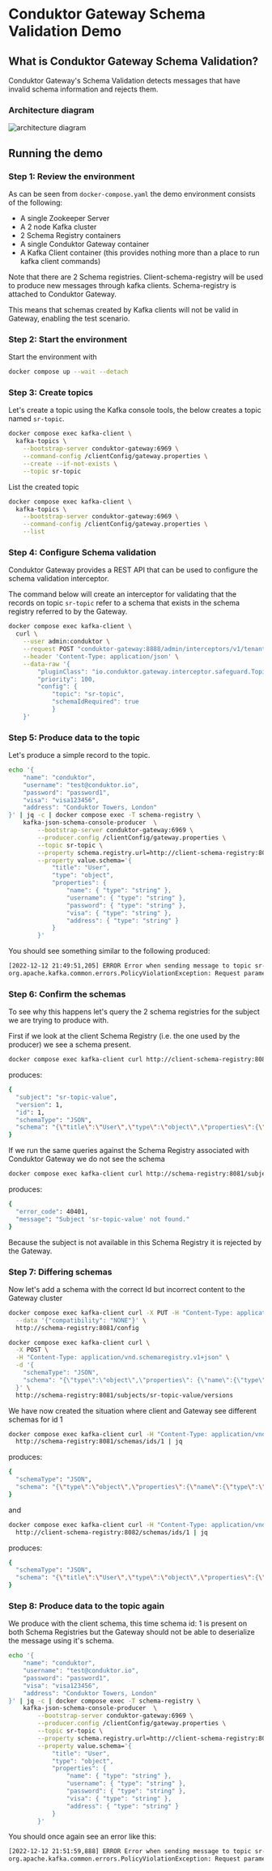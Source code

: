# Conduktor Gateway Schema Validation Demo

## What is Conduktor Gateway Schema Validation?

Conduktor Gateway's Schema Validation detects messages that have invalid schema information and rejects them. 

### Architecture diagram
![architecture diagram](images/schema-validation.png "schema validation")

## Running the demo

### Step 1: Review the environment

As can be seen from `docker-compose.yaml` the demo environment consists of the following:

* A single Zookeeper Server
* A 2 node Kafka cluster
* 2 Schema Registry containers
* A single Conduktor Gateway container
* A Kafka Client container (this provides nothing more than a place to run kafka client commands)

Note that there are 2 Schema registries. Client-schema-registry will be used to produce new messages through kafka clients. Schema-registry is attached to Conduktor Gateway.

This means that schemas created by Kafka clients will not be valid in Gateway, enabling the test scenario.

### Step 2: Start the environment

Start the environment with

```bash
docker compose up --wait --detach
```

### Step 3: Create topics

Let's create a topic using the Kafka console tools, the below creates a topic named `sr-topic`.

```bash
docker compose exec kafka-client \
  kafka-topics \
    --bootstrap-server conduktor-gateway:6969 \
    --command-config /clientConfig/gateway.properties \
    --create --if-not-exists \
    --topic sr-topic
```

List the created topic

```bash
docker compose exec kafka-client \
  kafka-topics \
    --bootstrap-server conduktor-gateway:6969 \
    --command-config /clientConfig/gateway.properties \
    --list
```

### Step 4: Configure Schema validation

Conduktor Gateway provides a REST API that can be used to configure the schema validation interceptor. 

The command below will create an interceptor for validating that the records on topic `sr-topic` refer to a schema that exists in the schema registry referred to by the Gateway. 

```bash
docker compose exec kafka-client \
  curl \
    --user admin:conduktor \
    --request POST "conduktor-gateway:8888/admin/interceptors/v1/tenants/someTenant/interceptors/sr-required" \
    --header 'Content-Type: application/json' \
    --data-raw '{
        "pluginClass": "io.conduktor.gateway.interceptor.safeguard.TopicRequiredSchemaIdPolicyPlugin",
        "priority": 100,
        "config": {
            "topic": "sr-topic",
            "schemaIdRequired": true
            }
    }'
```

### Step 5: Produce data to the topic

Let's produce a simple record to the topic.

```bash
echo '{ 
    "name": "conduktor",
    "username": "test@conduktor.io",
    "password": "password1",
    "visa": "visa123456",
    "address": "Conduktor Towers, London" 
}' | jq -c | docker compose exec -T schema-registry \
    kafka-json-schema-console-producer  \
        --bootstrap-server conduktor-gateway:6969 \
        --producer.config /clientConfig/gateway.properties \
        --topic sr-topic \
        --property schema.registry.url=http://client-schema-registry:8082 \
        --property value.schema='{ 
            "title": "User",
            "type": "object",
            "properties": { 
                "name": { "type": "string" },
                "username": { "type": "string" },
                "password": { "type": "string" },
                "visa": { "type": "string" },
                "address": { "type": "string" } 
            } 
        }'
```

You should see something similar to the following produced:

```bash
[2022-12-12 21:49:51,205] ERROR Error when sending message to topic sr-topic with key: null, value: 136 bytes with error: (org.apache.kafka.clients.producer.internals.ErrorLoggingCallback)
org.apache.kafka.common.errors.PolicyViolationException: Request parameters do not satisfy the configured policy. SchemaId is required, offset=0
```

### Step 6: Confirm the schemas

To see why this happens let's query the 2 schema registries for the subject we are trying to produce with.

First if we look at the client Schema Registry (i.e. the one used by the producer) we see a schema present.

```bash
docker compose exec kafka-client curl http://client-schema-registry:8082/subjects/sr-topic-value/versions/1 | jq
```

produces:

```bash
{
  "subject": "sr-topic-value",
  "version": 1,
  "id": 1,
  "schemaType": "JSON",
  "schema": "{\"title\":\"User\",\"type\":\"object\",\"properties\":{\"name\":{\"type\":\"string\"},\"username\":{\"type\":\"string\"},\"password\":{\"type\":\"string\"},\"visa\":{\"type\":\"string\"},\"address\":{\"type\":\"string\"}}}"
}
```

If we run the same queries against the Schema Registry associated with Conduktor Gateway we do not see the schema

```bash
docker compose exec kafka-client curl http://schema-registry:8081/subjects/sr-topic-value/versions/1 | jq
```

produces:

```bash
{
  "error_code": 40401,
  "message": "Subject 'sr-topic-value' not found."
}
```

Because the subject is not available in this Schema Registry it is rejected by the Gateway.

### Step 7: Differing schemas

Now let's add a schema with the correct Id but incorrect content to the Gateway cluster

```bash
docker compose exec kafka-client curl -X PUT -H "Content-Type: application/vnd.schemaregistry.v1+json" \
  --data '{"compatibility": "NONE"}' \
  http://schema-registry:8081/config
```

```bash
docker compose exec kafka-client curl \
  -X POST \
  -H "Content-Type: application/vnd.schemaregistry.v1+json" \
  -d '{
	"schemaType": "JSON",
	"schema": "{\"type\":\"object\",\"properties\": {\"name\":{\"type\":\"integer\"}},\"additionalProperties\": false}"
  }' \
  http://schema-registry:8081/subjects/sr-topic-value/versions     
```

We have now created the situation where client and Gateway see different schemas for id 1

```bash
docker compose exec kafka-client curl -H "Content-Type: application/vnd.schemaregistry.v1+json" \
  http://schema-registry:8081/schemas/ids/1 | jq
```

produces:

```bash
{
  "schemaType": "JSON",
  "schema": "{\"type\":\"object\",\"properties\":{\"name\":{\"type\":\"string\"}}}"
}
```

and

```bash
docker compose exec kafka-client curl -H "Content-Type: application/vnd.schemaregistry.v1+json" \
  http://client-schema-registry:8082/schemas/ids/1 | jq
```

produces:

```bash
{
  "schemaType": "JSON",
  "schema": "{\"title\":\"User\",\"type\":\"object\",\"properties\":{\"name\":{\"type\":\"string\"},\"username\":{\"type\":\"string\"},\"password\":{\"type\":\"string\"},\"visa\":{\"type\":\"string\"},\"address\":{\"type\":\"string\"}}}"
}
```

### Step 8: Produce data to the topic again

We produce with the client schema, this time schema id: 1 is present on both Schema Registries but the Gateway should not be able to deserialize the message using it's schema.

```bash
echo '{ 
    "name": "conduktor",
    "username": "test@conduktor.io",
    "password": "password1",
    "visa": "visa123456",
    "address": "Conduktor Towers, London" 
}' | jq -c | docker compose exec -T schema-registry \
    kafka-json-schema-console-producer  \
        --bootstrap-server conduktor-gateway:6969 \
        --producer.config /clientConfig/gateway.properties \
        --topic sr-topic \
        --property schema.registry.url=http://client-schema-registry:8082 \
        --property value.schema='{ 
            "title": "User",
            "type": "object",
            "properties": { 
                "name": { "type": "string" },
                "username": { "type": "string" },
                "password": { "type": "string" },
                "visa": { "type": "string" },
                "address": { "type": "string" } 
            } 
        }'
```

You should once again see an error like this:

```bash
[2022-12-12 21:51:59,888] ERROR Error when sending message to topic sr-topic with key: null, value: 136 bytes with error: (org.apache.kafka.clients.producer.internals.ErrorLoggingCallback)
org.apache.kafka.common.errors.PolicyViolationException: Request parameters do not satisfy the configured policy. SchemaId is required, offset=0
```
